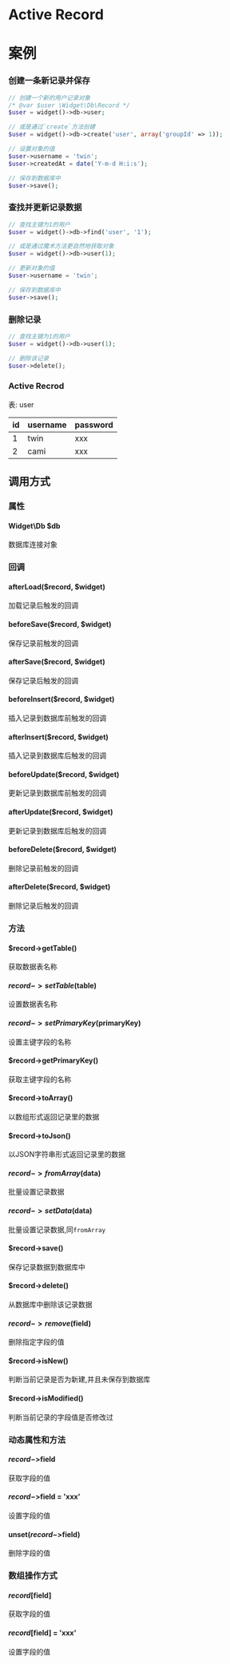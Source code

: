 Active Record
=============


案例
====

### 创建一条新记录并保存

```php
// 创建一个新的用户记录对象
/* @var $user \Widget\Db\Record */
$user = widget()->db->user;

// 或是通过`create`方法创建
$user = widget()->db->create('user', array('groupId' => 1));

// 设置对象的值
$user->username = 'twin';
$user->createdAt = date('Y-m-d H:i:s');

// 保存到数据库中
$user->save();
```

### 查找并更新记录数据

```php
// 查找主键为1的用户
$user = widget()->db->find('user', '1');

// 或是通过魔术方法更自然地获取对象
$user = widget()->db->user(1);

// 更新对象的值
$user->username = 'twin';

// 保存到数据库中 
$user->save();
```

### 删除记录

```php
// 查找主键为1的用户
$user = widget()->db->user(1);

// 删除该记录
$user->delete();
```

### Active Recrod

表: user

id | username | password
---|----------|----------
1  | twin     | xxx
2  | cami     | xxx

调用方式
--------

### 属性

#### Widget\Db $db
数据库连接对象

### 回调

#### afterLoad($record, $widget)
加载记录后触发的回调

#### beforeSave($record, $widget)
保存记录前触发的回调

#### afterSave($record, $widget)
保存记录后触发的回调

#### beforeInsert($record, $widget)
插入记录到数据库前触发的回调

#### afterInsert($record, $widget)
插入记录到数据库后触发的回调

#### beforeUpdate($record, $widget)
更新记录到数据库前触发的回调

#### afterUpdate($record, $widget)
更新记录到数据库后触发的回调

#### beforeDelete($record, $widget)
删除记录前触发的回调

#### afterDelete($record, $widget)
删除记录后触发的回调

### 方法

#### $record->getTable()
获取数据表名称

#### $record->setTable($table)
设置数据表名称

#### $record->setPrimaryKey($primaryKey)
设置主键字段的名称

#### $record->getPrimaryKey()
获取主键字段的名称

#### $record->toArray()
以数组形式返回记录里的数据

#### $record->toJson()
以JSON字符串形式返回记录里的数据

#### $record->fromArray($data)
批量设置记录数据

#### $record->setData($data)
批量设置记录数据,同`fromArray`

#### $record->save()
保存记录数据到数据库中

#### $record->delete()
从数据库中删除该记录数据

#### $record->remove($field)
删除指定字段的值

#### $record->isNew()
判断当前记录是否为新建,并且未保存到数据库

#### $record->isModified()
判断当前记录的字段值是否修改过

### 动态属性和方法

#### $record->$field
获取字段的值

#### $record->$field = 'xxx'
设置字段的值

#### unset($record->$field)
删除字段的值

### 数组操作方式

#### $record[$field]
获取字段的值

#### $record[$field] = 'xxx'
设置字段的值
